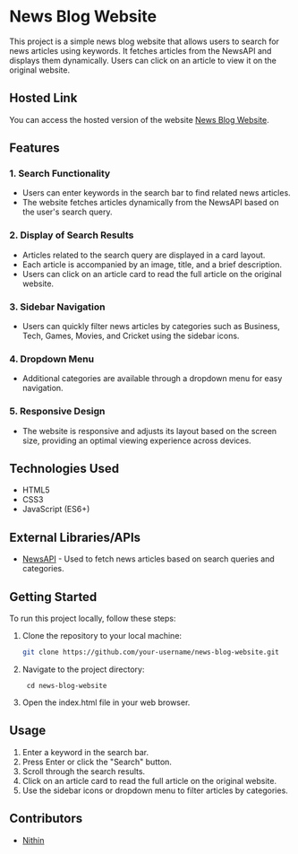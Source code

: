 # News Blog Website

This project is a simple news blog website that allows users to search for news articles using keywords. It fetches articles from the NewsAPI and displays them dynamically. Users can click on an article to view it on the original website.

## Hosted Link

You can access the hosted version of the website [News Blog Website](https://nithinroyale.github.io/News-Consumption-Website/).

## Features

### 1. Search Functionality

- Users can enter keywords in the search bar to find related news articles.
- The website fetches articles dynamically from the NewsAPI based on the user's search query.

### 2. Display of Search Results

- Articles related to the search query are displayed in a card layout.
- Each article is accompanied by an image, title, and a brief description.
- Users can click on an article card to read the full article on the original website.

### 3. Sidebar Navigation

- Users can quickly filter news articles by categories such as Business, Tech, Games, Movies, and Cricket using the sidebar icons.

### 4. Dropdown Menu

- Additional categories are available through a dropdown menu for easy navigation.

### 5. Responsive Design

- The website is responsive and adjusts its layout based on the screen size, providing an optimal viewing experience across devices.

## Technologies Used

- HTML5
- CSS3
- JavaScript (ES6+)

## External Libraries/APIs

- [NewsAPI](https://newsapi.org/) - Used to fetch news articles based on search queries and categories.

## Getting Started

To run this project locally, follow these steps:

1. Clone the repository to your local machine:

   ```bash
   git clone https://github.com/your-username/news-blog-website.git
   ```
   
2. Navigate to the project directory:

   ```
    cd news-blog-website
   ```

3. Open the index.html file in your web browser.

## Usage

1. Enter a keyword in the search bar.
2. Press Enter or click the "Search" button.
3. Scroll through the search results.
4. Click on an article card to read the full article on the original website.
5. Use the sidebar icons or dropdown menu to filter articles by categories.

## Contributors

- [Nithin](https://github.com/NithinRoyale/)
